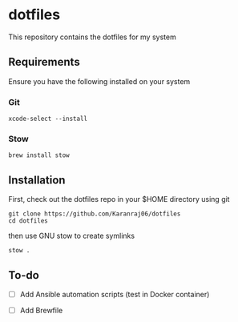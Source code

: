 # dotfiles

This repository contains the dotfiles for my system

## Requirements

Ensure you have the following installed on your system

### Git

```
xcode-select --install
```

### Stow

```
brew install stow
```

## Installation

First, check out the dotfiles repo in your $HOME directory using git

```
git clone https://github.com/Karanraj06/dotfiles
cd dotfiles
```

then use GNU stow to create symlinks

```
stow .
```

## To-do

- [ ] Add Ansible automation scripts (test in Docker container)

- [ ] Add Brewfile

